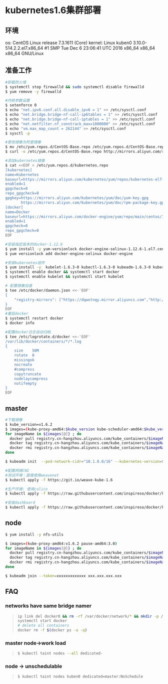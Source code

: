 # kubernetes1.6集群部署



## 环境

os: CentOS Linux release 7.3.1611 (Core)
kernel: Linux kuben0 3.10.0-514.2.2.el7.x86_64 #1 SMP Tue Dec 6 23:06:41 UTC 2016 x86_64 x86_64 x86_64 GNU/Linux

## 准备工作

```sh
#卸载防火墙
$ systemctl stop firewalld && sudo systemctl disable firewalld
$ yum remove -y firewalld

#内核参数设置
$ setenforce 0
$ echo "net.ipv6.conf.all.disable_ipv6 = 1" >> /etc/sysctl.conf
$ echo "net.bridge.bridge-nf-call-ip6tables = 1" >> /etc/sysctl.conf
$ echo "net.bridge.bridge-nf-call-iptables = 1" >> /etc/sysctl.conf
$ echo "net.netfilter.nf_conntrack_max=1000000" >> /etc/sysctl.conf
$ echo "vm.max_map_count = 262144" >> /etc/sysctl.conf
$ sysctl -p

#更改镜像为阿里镜像
$ mv /etc/yum.repos.d/CentOS-Base.repo /etc/yum.repos.d/CentOS-Base.repo.bak
$ curl -o /etc/yum.repos.d/CentOS-Base.repo http://mirrors.aliyun.com/repo/Centos-7.repo

#添加kubernetes镜像
$ cat <<EOF > /etc/yum.repos.d/kubernetes.repo
[kubernetes]
name=Kubernetes
baseurl=https://mirrors.aliyun.com/kubernetes/yum/repos/kubernetes-el7-x86_64
enabled=1
gpgcheck=0
repo_gpgcheck=0
gpgkey=https://mirrors.aliyun.com/kubernetes/yum/doc/yum-key.gpg
       https://mirrors.aliyun.com/kubernetes/yum/doc/rpm-package-key.gpg
[docker]
name=Docker
baseurl=https://mirrors.aliyun.com/docker-engine/yum/repo/main/centos/7/
enabled=1
gpgcheck=0
repo_gpgcheck=0
EOF

#安装指定版本的docker-1.12.6
$ yum install -y yum-versionlock docker-engine-selinux-1.12.6-1.el7.centos.noarch docker-engine-1.12.6-1.el7.centos.x86_64 
$ yum versionlock add docker-engine-selinux docker-engine

#安装kubernetes组件
$ yum install -y  kubelet-1.6.3-0 kubectl-1.6.3-0 kubeadm-1.6.3-0 kubernetes-cni
$ systemctl enable docker && systemctl start docker
$ systemctl enable kubelet && systemctl start kubelet

# 配置镜像加速
$ tee /etc/docker/daemon.json <<-'EOF'
{
    "registry-mirrors": ["https://dqwotnqy.mirror.aliyuncs.com","http://095bbdcd.m.daocloud.io"]
}
EOF
#重启docker
$ systemctl restart docker
$ docker info

#配置docker日志自动归档
$ tee /etc/logrotate.d/docker <<-'EOF'
/var/lib/docker/containers/*/*.log
{
    size    50M
    rotate  0
    missingok
    nocreate
    #compress
    copytruncate
    nodelaycompress
    notifempty
}
EOF
```



## master

```sh
#下载镜像
$ kube_version=v1.6.2
$ images=(kube-proxy-amd64:$kube_version kube-scheduler-amd64:$kube_version kube-controller-manager-amd64:$kube_version kube-apiserver-amd64:$kube_version etcd-amd64:3.0.17  pause-amd64:3.0 k8s-dns-sidecar-amd64:1.14.1  k8s-dns-kube-dns-amd64:1.14.1 k8s-dns-dnsmasq-nanny-amd64:1.14.1)
for imageName in ${images[@]} ; do
  docker pull registry.cn-hangzhou.aliyuncs.com/kube_containers/$imageName
  docker tag registry.cn-hangzhou.aliyuncs.com/kube_containers/$imageName gcr.io/google_containers/$imageName
  docker rmi registry.cn-hangzhou.aliyuncs.com/kube_containers/$imageName
done

$ kubeadm init  --pod-network-cidr="10.1.0.0/16" --kubernetes-version=$kube_version

#配置网络CNI
#测试环境：直接使用weavenet
$ kubectl apply -f https://git.io/weave-kube-1.6

#生产环境: 使用calico
$ kubectl apply -f https://raw.githubusercontent.com/inspireso/docker/kubernetes/kubernetes/addon/calico/calico1.6.yaml

#安装dashboard
$ kubectl apply -f https://raw.githubusercontent.com/inspireso/docker/kubernetes/kubernetes/google_containers/kubernetes-dashboard1.6.yaml
```



## node

```sh
$ yum install -y nfs-utils

$ images=(kube-proxy-amd64:v1.6.2 pause-amd64:3.0)
for imageName in ${images[@]} ; do
  docker pull registry.cn-hangzhou.aliyuncs.com/kube_containers/$imageName
  docker tag registry.cn-hangzhou.aliyuncs.com/kube_containers/$imageName gcr.io/google_containers/$imageName
  docker rmi registry.cn-hangzhou.aliyuncs.com/kube_containers/$imageName
done

$ kubeadm join --token=xxxxxxxxxxxxx xxx.xxx.xxx.xxx
```



## FAQ

### networks have same bridge namer

> ```sh
> ip link del docker0 && rm -rf /var/docker/network/* && mkdir -p /var/docker/network/files
> systemctl start docker
> # delete all containers
> docker rm -f $(docker ps -a -q)
> ```

### master node->work load

>```sh
>$ kubectl taint nodes --all dedicated-
>```



### node ->  unschedulable

>```sh
>$ kubectl taint nodes kuben0 dedicated=master:NoSchedule
>```

